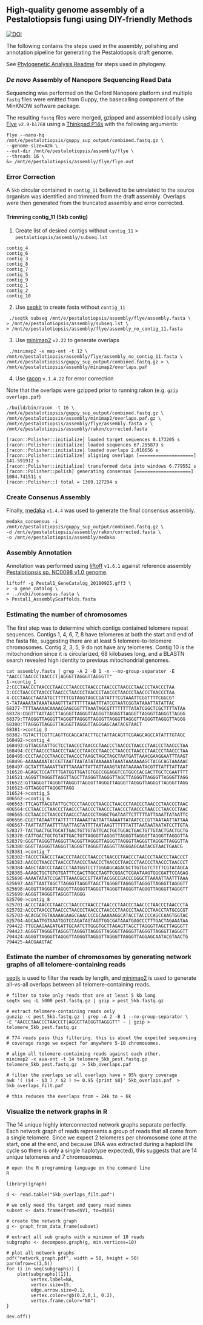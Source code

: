 ## High-quality genome assembly of a Pestalotiopsis fungi using DIY-friendly Methods

[![DOI](https://zenodo.org/badge/406962936.svg)](https://zenodo.org/badge/latestdoi/406962936)

The following contains the steps used in the assembly, polishing and annotation pipeline for generating the Pestalotiopsis draft genome.

See [Phylogenetic Analysis Readme](phylogeny/readme.md) for steps used in phylogeny.

### _De novo_ Assembly of Nanopore Sequencing Read Data
Sequencing was performed on the Oxford Nanopore platform and multiple `fastq` files were emitted from Guppy, the basecalling component of the MinKNOW software package.

The resulting `fastq` files were merged, gzipped and assembled locally using [Flye](https://github.com/fenderglass/Flye) `v2.9-b1768` using a [Thinkpad P14s](https://www.lenovo.com/us/en/p/laptops/thinkpad/thinkpadp/p14s-amd-g1/22wsp144sa1?orgRef=https%253A%252F%252Fduckduckgo.com%252F) with the following arguments:

```
flye --nano-hq /mnt/e/pestalotiopsis/guppy_sup_output/combined.fastq.gz \
--genome-size=42m \
--out-dir /mnt/e/pestalotiopsis/assembly/flye \
--threads 16 \
&> /mnt/e/pestalotiopsis/assembly/flye/flye.out
```

### Error Correction
A `5kb` circular contained in `contig_11` believed to be unrelated to the source organism was identified and trimmed from the draft assembly. Overlaps were then generated from the truncated assembly and error corrected.

####  Trimming contig_11 (5kb contig)
1. Create list of desired contigs without `contig_11` > `pestalotiopsis/assembly/subseq.lst`
```
contig_4
contig_6
contig_3
contig_8
contig_7
contig_5
contig_9
contig_1
contig_2
contig_10
```
2. Use [seqkit](https://bioinf.shenwei.me/seqkit/) to create fasta without `contig_11`
```
 ./seqtk subseq /mnt/e/pestalotiopsis/assembly/flye/assembly.fasta \
> /mnt/e/pestalotiopsis/assembly/subseq.lst \
> /mnt/e/pestalotiopsis/assembly/flye/assembly_no_contig_11.fasta
```

3. Use [minimap2](https://github.com/lh3/minimap2) `v2.22` to generate overlaps
```
 ./minimap2 -x map-ont -t 12 \
/mnt/e/pestalotiopsis/assembly/flye/assembly_no_contig_11.fasta \
/mnt/e/pestalotiopsis/guppy_sup_output/combined.fastq.gz > \
/mnt/e/pestalotiopsis/assembly/minimap2/overlaps.paf
```

4. Use [racon](https://github.com/lbcb-sci/racon) `v.1.4.22` for error correction

Note that the overlaps were gzipped prior to running rakon (e.g. `gzip overlaps.paf`)

```
./build/bin/racon -t 16 \
/mnt/e/pestalotiopsis/guppy_sup_output/combined.fastq.gz \
/mnt/e/pestalotiopsis/assembly/minimap2/overlaps.paf.gz \
/mnt/e/pestalotiopsis/assembly/flye/assembly.fasta > \
/mnt/e/pestalotiopsis/assembly/rakon/corrected.fasta

[racon::Polisher::initialize] loaded target sequences 0.173205 s
[racon::Polisher::initialize] loaded sequences 67.255879 s
[racon::Polisher::initialize] loaded overlaps 2.016656 s
[racon::Polisher::initialize] aligning overlaps [====================] 141.591912 s
[racon::Polisher::initialize] transformed data into windows 6.779552 s
[racon::Polisher::polish] generating consensus [====================] 1084.741511 s
[racon::Polisher::] total = 1309.127294 s
```

### Create Consenus Assembly
Finally, [medaka](https://nanoporetech.github.io/medaka/) `v1.4.4` was used to generate the final consensus assembly.

```
medaka_consensus -i /mnt/e/pestalotiopsis/guppy_sup_output/combined.fastq.gz \ 
-d /mnt/e/pestalotiopsis/assembly/rakon/corrected.fasta \
-o /mnt/e/pestalotiopsis/assembly/medaka
```

### Assembly Annotation
Annotation was performed using [liftoff](https://github.com/agshumate/Liftoff) `v1.6.1` against reference assembly [Pestalotiopsis sp. NC0098 v1.0 genome](https://mycocosm.jgi.doe.gov/Pestal1/Pestal1.info.html).

```
liftoff -g Pestal1_GeneCatalog_20180925.gff3 \
> -o gene_catalog \
> ../ncbi/consensus.fasta \
> Pestal1_AssemblyScaffolds.fasta
```

### Estimating the number of chromosomes

The first step was to determine which contigs contained telomere repeat sequences. Contigs 1, 4, 6, 7, 8 have telomeres at both the start and end of the fasta file, suggesting there are at least 5 telomere-to-telomere chromosomes. Contig 2, 3, 5, 9 do not have any telomeres. Contig 10 is the mitochondrion since it is circularized, 68 kilobases long, and a BLASTN search revealed high identity to previous mitochondrial genomes.

```
cat assembly.fasta | grep -A 2 -B 1 -n --no-group-separator -E "AACCCTAACCCTAACCCT|AGGGTTAGGGTTAGGGTT"
1->contig_1
2:CCCTAACCCTAACCCTAACCCTAACCCTAACCCTAACCCTAACCCTAACCCTAACCCTAA
3:CCCTAACCCTAACCCTAACCCTAACCCTAACCCTAACCCTAACCCTAACCCTAACCCTAA
4-CCCTAAGCTAATATGCTTTTTCGTAGGTAGCCGATATTTCGTAAATTCGGTTTTCGGCGT
5-TATAAAATATAAATAAAGTTTATTTTTTAAATTTATCGTAATCGGTATAAATTATATTAC
68377-TTTTAAAAACAAAACGAGCGGTTTAAATAGCGTTTTTTTTATATCGGCTCGCTTTTATAA
68378:CGGTTTATTAGCTTAGGGTTAGGGTTAGGGTTAGGGTTAGGGTTAGGGTTAGGGTTAGGG
68379:TTAGGGTTAGGGTTAGGGTTAGGGTTAGGGTTAGGGTTAGGGTTAGGGTTAGGGTTAGGG
68380:TTAGGGTTAGGGTTAGGGTTAGGGTTAGGGAGCAATACGTAACT
68381->contig_3
68382-TGTACTTCGTTCAGTTGCAGCATACTTGCTATTACAGTTCGAAGCAGCCATATTTGTAGC
168492->contig_4
168493:GTTACGTATTGCTCCTAACCCTAACCCTAACCCTAACCCTAACCCTAACCCTAACCCTAA
168494:CCCTAACCCTAACCCTAACCCTAACCCTAACCCTAACCCTAACCCTAACCCTAACCCTAA
168495:CCCTAACCCTAACCCTAACCCTAAGCTAGCTAGCTAATGATTAAACGAAGGAATTTAAGT
168496-AAAAAAAATACCGTTAATTAATATATAAAAAATAAATAAAAAAAGCTACGCAGTAAAAAC
168497-GCTATTTAAAATTATTTAAAATTATTATTAAAGTATATAAAAATACGTTTATTTATTAAT
316520-AGAGCTCCATTTTGATGGTTGATGTGGCCGGAGGTCGTGGCCACGACTTGCTCGAATTTT
316521:AGGGTTAGGGTTAGGTTAGCTTAGGGTTAGGGTTAGCTTAGGGTTAGGGTTAGGGTTAGG
316522:GTTAGGGTTAGGGTTAGGGTTAGGGTTAGGGTTAGGGTTAGGGTTAGGGTTAGGGTTAGG
316523-GTTAGGGTTAGGGTTAGG
316524->contig_5
406562->contig_6
406563:TTCAGTTACGTATTGCTCCCTAACCCTAACCCTAACCCTAACCCTAACCCTAACCCTAAC
406564:CCTAACCCTAACCCTAACCCTAACCCTAACCCTAACCCTAACCCTAACCCTAACCCTAAC
406565:CCTAACCCTAACCCTAACCCTAACCCTAGGCTGATAATTCTTTTTATTAAATTATAATTC
406566-CGGTTATAATTTATTTTTTAAAATTATTATTAAAATTATAATCCCGTTAATAATTATTAA
406567-TAATTATTAATTTTAATTAGTATTTTAATAAGTTTTTTATTTAATAATAATATCCTTGTA
528377-TACTGACTGCTGCATTGACTGTTGTATTCACTGCTGCACTGACTGTTGTACTGACTGCTG
528378:CATTGACTGCTGTATTGACTGTTAGGGTTAGGGTTAGGGTTAGGGTTAGGGTTAGGGTTA
528379:GGGTTAGGGTTAGGGTTAGGGTTAGGGTTAGGGTTAGGGTTAGGGTTAGGGTTAGGGTTA
528380:GGGTTAGGGTTAGGGTTAGGGTTAGGGTTAGGGTTAGGGAGCAATACGTAACTGAACG
528381->contig_7
528382:TACCCTAACCCTAACCCTAACCCTAACCCTAACCCTAACCCTAACCCTAACCCTAACCCT
528383:AACCCTAACCCTAACCCTAACCCTAACCCTAACCCTAACCCTAACCCTAACCCTAACCCT
528384-AAGCTAACCCTAACCCTAATGGTCCTTGGGAGCAGACGCTTGTGGTCTTTTCGTATAGCA
528385-AAAGCTGCTGTGTGATTTCGACTTGCCTAGTTCGGACTCGAATAAGTGGCGATTCCAGAG
625696-AAAATATATCCGATTTAAACGCCGTTAATACGGCCGACCCGGGCTTAAAATTAATTTAAA
625697:AAGTTAATTAGCTTAGGGTTAGGTTAGCTTAGGGTTAGGGTTAGGGTTAGGGTTAGGGTT
625698:AGGGTTAGGGTTAGGGTTAGGGTTAGGGTTAGGGTTAGGGTTAGGGTTAGGGTTAGGGTT
625699:AGGGTTAGGGTTAGGGTTAGGG
625700->contig_8
625701:ACCCTAACCCTAACCCTAACCCTAACCCTAACCCTAACCCTAACCCTAACCCTAACCCTA
625702:ACCCTAACCCTAACCCTAACCCTAACCCTAACCCTAACCCTAACCCTAACCTATGCGCGT
625703-ACACGCTGTAAAAAGAAGCGAACCCCGCAAAAAGGCATACCTACCCCAGCCAAGTGGTAC
625704-AGCAATTGTGAATGGTCCAGATAGTAGTTGGCGATAAATGAGCCCTTTGACTAGAAATAA
794422-TTGCAAGAAGATGATTGCAATCTTGGGTGCTTAGAGTTAGCTTAGGGTTAGCTTAGGGTT
794423:AGGGTTAGGGTTAGGGTTAGGGTTAGGGTTAGGGTTAGGGTTAGGGTTAGGGTTAGGGTT
794424:AGGGTTAGGGTTAGGGTTAGGGTTAGGGTTAGGGTTAGGGTTAGGAGCAATACGTAACTG
794425-AACGAAGTAC
```

### Estimate the number of chromosomes by generating network graphs of all telomere-containing reads

[seqtk](https://github.com/lh3/seqtk) is used to filter the reads by length, and [minimap2](https://github.com/lh3/minimap2) is used to generate all-vs-all overlaps between all telomere-containing reads.

```
# filter to take only reads that are at least 5 kb long
seqtk seq -L 5000 pest.fastq.gz | gzip > pest_5kb.fastq.gz

# extract telomere-containing reads only
gunzip -c pest_5kb.fastq.gz | grep -A 2 -B 1 --no-group-separator \
-E "AACCCTAACCCTAACCCT|AGGGTTAGGGTTAGGGTT" - | gzip > telomere_5kb_pest.fastq.gz

# 774 reads pass this filtering. this is about the expected sequencing
# coverage range we expect for anywhere 5-10 chromosomes.

# align all telomere-containing reads against each other.
minimap2 -x ava-ont -t 14 telomere_5kb_pest.fastq.gz telomere_5kb_pest.fastq.gz  > 5kb_overlaps.paf

# filter the overlaps so all overlaps have > 95% query coverage
awk '( ($4 - $3 ) / $2 ) >= 0.95 {print $0}' 5kb_overlaps.paf  > 5kb_overlaps_filt.paf

# this reduces the overlaps from ~ 24k to ~ 6k
```

### Visualize the network graphs in R

The 14 unique highly interconnected network graphs separate perfectly. Each network graph of reads represents a group of reads that all come from a single telomere. Since we expect 2 telomeres per chromosome (one at the start, one at the end, and because DNA was extracted during a haploid life cycle so there is only a single haplotype expected), this suggests that are 14 unique telomeres and 7 chromosomes.

```
# open the R programming language on the command line
R

library(igraph)

d <- read.table("5kb_overlaps_filt.paf")

# we only need the target and query read names
subset <- data.frame(from=d$V1, to=d$V6)

# create the network graph
g <- graph_from_data_frame(subset)

# extract all sub graphs with a minimum of 10 reads
subgraphs <- decompose.graph(g, min.vertices=10)

# plot all network graphs
pdf("network_graph.pdf", width = 50, height = 50)
par(mfrow=c(3,5))
for (i in seq(subgraphs)) {
    plot(subgraphs[[1]],
         vertex.label=NA,
         vertex.size=15,
         edge.arrow.size=0.1,
         vertex.color=rgb(0.2,0,1, 0.2),
         vertex.frame.color="NA")
}

dev.off()
```


